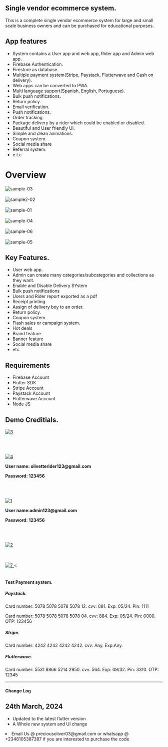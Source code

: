 <html>
   <body>
      <h2>Single vendor ecommerce system.</h2>
      <p> This is a complete single vendor ecommerce system for large and small scale business owners and can be purchased
         for educational purposes.
      <h2>App features</h2>
      <ul>
         <li> System contains a User app and web app, Rider app and Admin web app. </li>
         <li> Firebase Authentication. </li>
         <li> Firestore as database. </li>
         <li> Multiple payment system(Stripe, Paystack, Flutterwave and Cash on delivery). </li>
         <li> Web apps can be converted to PWA. </li>
         <li> Multi language support(Spanish, English, Portuguese). </li>
         <li> Bulk push notifications. </li>
         <li>Return policy.</li>
         <li>Email verification.</li>
         <li> Push notifications. </li>
         <li> Order tracking. </li>
         <li> Package delivery by a rider which could be enabled or disabled. </li>
         <li> Beautiful and User friendly UI. </li>
         <li> Simple and clean animations. </li>
         <li> Coupon system. </li>
         <li>Social media share</li>
         <li> Referral system. </li>
         <li>e.t.c</li>
      </ul>
      <p>
      <h1>
         Overview
      </h1>
      <img src="https://i.ibb.co/Z6fV42H/sample-03.png" alt="sample-03" border="0">
      <br>
      <br>
      <img src="https://i.ibb.co/SmCM0wD/sample2-02.png" alt="sample2-02" border="0">
      <br>
      <br>
      <img src="https://i.ibb.co/qdrmF0g/sample-01.png" alt="sample-01" border="0">
      <br>
      <br>
      <img src="https://i.ibb.co/yh6K0s4/sample-04.png" alt="sample-04" border="0">
      <br>
      <br>
      <img src="https://i.ibb.co/cw1z4SN/sample-06.png" alt="sample-06" border="0">
      <br>
      <br>
      <img src="https://i.ibb.co/rFbsncJ/sample-05.png" alt="sample-05" border="0">
      </p>
      <h2>Key Features.</h2>
      <ul>
         <li> User web app. </li>
         <li> Admin can create many categories/subcategories and collections as they want. </li>
         <li>Enable and Disable Delivery SYstem</li>
         <li>
            Bulk push notifications
         </li>
         <li>
            Users and Rider report exported as a pdf
         </li>
         <li>Receipt printing</li>
         <li> Assign of delivery boy to an order. </li>
         <li> Return policy. </li>
         <li> Coupon system. </li>
         <li> Flash sales or campaign system. </li>
         <li>Hot deals</li>
         <li>Brand feature</li>
         <li>Banner feature</li>
         <li>Social media share</li>
         <li> etc. </li>
      </ul>
      <h2>Requirements</h2>
      <ul>
         <li>Firebase Account</li>
         <li>Flutter SDK</li>
         <li>Stripe Account</li>
         <li>
            Paystack Account
         </li>
         <li>
            Flutterwave Account
         </li>
         <li>
            Node JS
         </li>
      </ul>
      <h2> Demo Creditials. </h2>
      <p>
         <a target="_blank" href="https://drive.google.com/file/d/1FqfDqKMSJcRASV0AiUZkEK770p24GMSS/view?usp=drive_link">
         <img src="https://i.ibb.co/sHb7h0n/3.png" alt="3" border="0">
         </a>
      </p>
      <br>
      <br>
      <p>
         <a target="_blank" href="https://drive.google.com/file/d/1BWFab1me0OG3TfY-WiITxeqoKP7EKfq8/view?usp=drive_link">
         <img src="https://i.ibb.co/M9kKYv7/4.png" alt="4" border="0">
         </a>
      </p>
      <p style="font-weight: bold"> User name: olivetterider123@gmail.com </p>
      <p style="font-weight: bold"> Password: 123456 </p>
      <br>
      <br>
      <p>
         <a target="_blank" href="https://olivette-admin-new.web.app/">
         <img src="https://i.ibb.co/WFhBnf6/1.png" alt="1" border="0">
         </a>
      </p>
      <p style="font-weight: bold"> User name:admin123@gmail.com </p>
      <p style="font-weight: bold"> Password: 123456 </p>
      <br>
      <br>
      <p>
         <a target="_blank" href="https://olivette-store.web.app">
         <img src="https://i.ibb.co/3FdJ8KP/2.png" alt="2" border="0">
         </a>
      </p>
      <br>
      <br>
      <a target="_blank"
         href="https://codecanyon.net/item/multi-vendor-app-for-restaurant-pharmacy-grocery-it-etc/31781006">
      <img src="https://i.ibb.co/59nPTjq/7.png" alt="7" border="0">
      </a>
      < <br>
      <br>
      </p>
      <h4> Test Payment system. </h4>
      <h5> Paystack. </h5>
      <p> Card number: 5078 5078 5078 5078 12. cvv: 081. Exp: 05/24. Pin: 1111 </p>
      <p> Card number: 5078 5078 5078 5078 04. cvv: 884. Exp: 05/24. Pin: 0000. OTP: 123456 </p>
      <h5> Stripe. </h5>
      <p> Card number: 4242 4242 4242 4242. cvv: Any. Exp:Any. </p>
      <h5> Flutterwave. </h5>
      <p> Card number: 5531 8866 5214 2950. cvv: 564. Exp: 09/32. Pin: 3310. OTP: 12345 </p>
      <hr>
      <h4>Change Log</h4>
      <h2>24th March, 2024</h2>
      <ul>
         <li>Updated to the latest flutter version</li>
         <li>A Whole new system and UI change</li>
      </ul>
      <li>Email Us @ preciousoliver03@gmail.com or whatsapp @ +2348105387397 if you are interested to purchase the code</li>
   </body>
</html>
